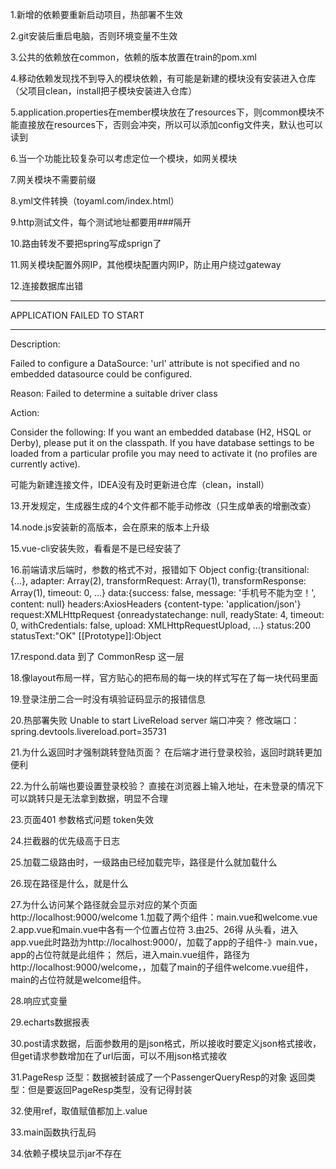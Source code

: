 1.新增的依赖要重新启动项目，热部署不生效

2.git安装后重启电脑，否则环境变量不生效

3.公共的依赖放在common，依赖的版本放置在train的pom.xml

4.移动依赖发现找不到导入的模块依赖，有可能是新建的模块没有安装进入仓库（父项目clean，install把子模块安装进入仓库）

5.application.properties在member模块放在了resources下，则common模块不能直接放在resources下，否则会冲突，所以可以添加config文件夹，默认也可以读到

6.当一个功能比较复杂可以考虑定位一个模块，如网关模块

7.网关模块不需要前缀

8.yml文件转换（toyaml.com/index.html）

9.http测试文件，每个测试地址都要用###隔开

10.路由转发不要把spring写成sprign了

11.网关模块配置外网IP，其他模块配置内网IP，防止用户绕过gateway

12.连接数据库出错
***************************
APPLICATION FAILED TO START
***************************

Description:

Failed to configure a DataSource: 'url' attribute is not specified and no embedded datasource could be configured.

Reason: Failed to determine a suitable driver class


Action:

Consider the following:
If you want an embedded database (H2, HSQL or Derby), please put it on the classpath.
If you have database settings to be loaded from a particular profile you may need to activate it (no profiles are currently active).

可能为新建连接文件，IDEA没有及时更新进仓库（clean，install）

13.开发规定，生成器生成的4个文件都不能手动修改（只生成单表的增删改查）

14.node.js安装新的高版本，会在原来的版本上升级

15.vue-cli安装失败，看看是不是已经安装了

16.前端请求后端时，参数的格式不对，报错如下
Object
config:{transitional: {…}, adapter: Array(2), transformRequest: Array(1), transformResponse: Array(1), timeout: 0, …}
data:{success: false, message: '手机号不能为空！', content: null}
headers:AxiosHeaders {content-type: 'application/json'}
request:XMLHttpRequest {onreadystatechange: null, readyState: 4, timeout: 0, withCredentials: false, upload: XMLHttpRequestUpload, …}
status:200
statusText:"OK"
[[Prototype]]:Object

17.respond.data 到了 CommonResp 这一层

18.像layout布局一样，官方贴心的把布局的每一块的样式写在了每一块代码里面

19.登录注册二合一时没有填验证码显示的报错信息

20.热部署失败
Unable to start LiveReload server
端口冲突？
修改端口：spring.devtools.livereload.port=35731

21.为什么返回时才强制跳转登陆页面？
在后端才进行登录校验，返回时跳转更加便利

22.为什么前端也要设置登录校验？
直接在浏览器上输入地址，在未登录的情况下可以跳转只是无法拿到数据，明显不合理

23.页面401
参数格式问题
token失效

24.拦截器的优先级高于日志

25.加载二级路由时，一级路由已经加载完毕，路径是什么就加载什么

26.现在路径是什么，<route-view/>就是什么

27.为什么访问某个路径就会显示对应的某个页面
http://localhost:9000/welcome
1.加载了两个组件：main.vue和welcome.vue
2.app.vue和main.vue中各有一个位置占位符
3.由25、26得
从头看，进入app.vue此时路劲为http://localhost:9000/，加载了app的子组件-》main.vue，app的占位符就是此组件；
然后，进入main.vue组件，路径为http://localhost:9000/welcome，，加载了main的子组件welcome.vue组件，main的占位符就是welcome组件。

28.响应式变量

29.echarts数据报表

30.post请求数据，后面参数用的是json格式，所以接收时要定义json格式接收，
但get请求参数增加在了url后面，可以不用json格式接收

31.PageResp<PassengerQueryResp>
泛型：数据被封装成了一个PassengerQueryResp的对象
返回类型：但是要返回PageResp类型，没有记得封装

32.使用ref，取值赋值都加上.value

33.main函数执行乱码

34.依赖子模块显示jar不存在